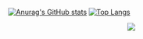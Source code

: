 [![Anurag's GitHub stats](https://github-readme-stats.vercel.app/api?username=IvanTsukei&count_private=true&theme=tokyonight&show_icons=true)](https://github.com/anuraghazra/github-readme-stats) [![Top Langs](https://github-readme-stats.vercel.app/api/top-langs/?username=IvanTsukei&layout=compact&theme=tokyonight&show_icons=true)](https://github.com/IvanTsukei/github-readme-stats)

<p align="center">
<img src="https://visitor-badge.laobi.icu/badge?page_id=ivantsukei" id="counter">
</p>
